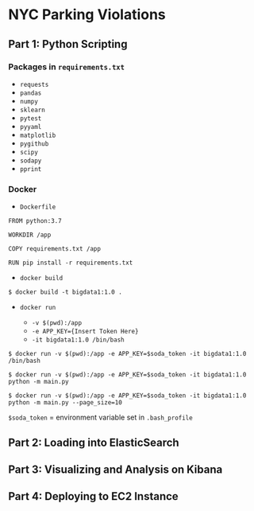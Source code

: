 # NYC Parking Violations

## Part 1: Python Scripting	

### Packages in `requirements.txt`

- `requests`
- `pandas`
- `numpy`
- `sklearn`
- `pytest`
- `pyyaml`
- `matplotlib`
- `pygithub`
- `scipy`
- `sodapy`
- `pprint`

### Docker

  - `Dockerfile`

  ```
  FROM python:3.7

  WORKDIR /app

  COPY requirements.txt /app

  RUN pip install -r requirements.txt
  ```

  - `docker build`
  
  ```console
  $ docker build -t bigdata1:1.0 .
  ```

  - `docker run`
  
    - `-v $(pwd):/app`
    - `-e APP_KEY={Insert Token Here}`
    - `-it bigdata1:1.0 /bin/bash`
    
  ```console
  $ docker run -v $(pwd):/app -e APP_KEY=$soda_token -it bigdata1:1.0 /bin/bash
  ```
  ```console
  $ docker run -v $(pwd):/app -e APP_KEY=$soda_token -it bigdata1:1.0 python -m main.py
  ```
  ```console
  $ docker run -v $(pwd):/app -e APP_KEY=$soda_token -it bigdata1:1.0 python -m main.py --page_size=10
  ```
  
  `$soda_token` = environment variable set in `.bash_profile`
  
    


## Part 2: Loading into ElasticSearch	


## Part 3: Visualizing and Analysis on Kibana	


## Part 4: Deploying to EC2 Instance	

